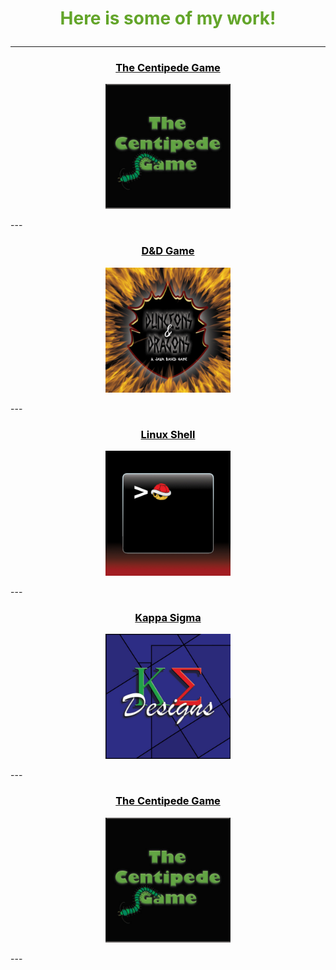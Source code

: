 <h1><p align="middle"><font color="#63a52a">Here is some of my work!</font></p></h1>
<hr size="5" color="black">
<h3><p align="middle"><a href="https://github.com/ClarkRabe/Centipede-Game"><font color="black">The Centipede Game</font></a></p></h3>
<p align="middle"><img src="images/centipede.jpg?raw=true" height="200" width="200"/></p>
---
<h3><p align="middle"><a href="https://github.com/ClarkRabe/Dungeon-Game"><font color="black">D&D Game</font></a></p></h3>
<p align="middle"><img src="images/dndimg.jpg?raw=true" height="200" width="200"/></p>
---
<h3><p align="middle"><a href="https://github.com/ClarkRabe/Basic_Shell"><font color="black">Linux Shell</font></a></p></h3>
<p align="middle"><img src="images/shellimg.jpg?raw=true" height="200" width="200"/></p>
---
<h3><p align="middle"><a href="https://github.com/ClarkRabe/Fraternity_Designs"><font color="black">Kappa Sigma</font></a></p></h3>
<p align="middle"><img src="images/ke_cover.jpg?raw=true" height="200" width="200"/></p>
---
<h3><p align="middle"><a href="https://github.com/ClarkRabe/Centipede-Game"><font color="black">The Centipede Game</font></a></p></h3>
<p align="middle"><img src="images/centipede.jpg?raw=true" height="200" width="200"/></p>
---

